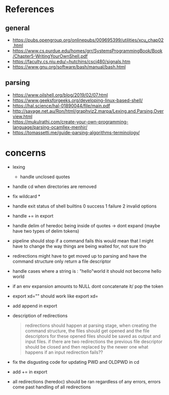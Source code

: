 # **References**

## general

- https://pubs.opengroup.org/onlinepubs/009695399/utilities/xcu_chap02.html
- https://www.cs.purdue.edu/homes/grr/SystemsProgrammingBook/Book/Chapter5-WritingYourOwnShell.pdf
- https://faculty.cs.niu.edu/~hutchins/csci480/signals.htm
- https://www.gnu.org/software/bash/manual/bash.html

## parsing

- https://www.oilshell.org/blog/2019/02/07.html
- https://www.geeksforgeeks.org/developing-linux-based-shell/
- https://hal.science/hal-01890044/file/main.pdf
- http://savage.net.au/Ron/html/graphviz2.marpa/Lexing.and.Parsing.Overview.html
- https://mukulrathi.com/create-your-own-programming-language/parsing-ocamllex-menhir/
- https://tomassetti.me/guide-parsing-algorithms-terminology/

# **concerns**

- lexing
  - handle unclosed quotes
- handle cd when directories are removed
- fix wildcard \*
- handle exit status of shell builtins 0 success 1 failure 2 invalid options
- handle += in export
- handle delim of heredoc being inside of quotes -> dont expand (maybe have two types of delim tokens)
- pipeline should stop if a command fails
  this would mean that I might have to change the way things are being waited for, not sure tho
- redirections might have to get moved up to parsing and have the command structure only return a file descriptor
- handle cases where a string is : "hello"world
  it should not become hello world
- if an env expansion amounts to NULL dont concatenate it/ pop the token
- export xd="" should work like export xd=
- add append in export

- description of redirections

  > redirections should happen at parsing stage, when creating the command structure, the files should get opened and the file descriptors for these opened files should be saved as output and input files.
  > if there are two redirections the previous file descriptor should be closed and then replaced by the newer one
  > what happens if an input redirection fails??

- fix the disgusting code for updating PWD and OLDPWD in cd
- add += in export

- all redirections (heredoc) should be ran regardless of any errors, errors come past handling of all redirections
